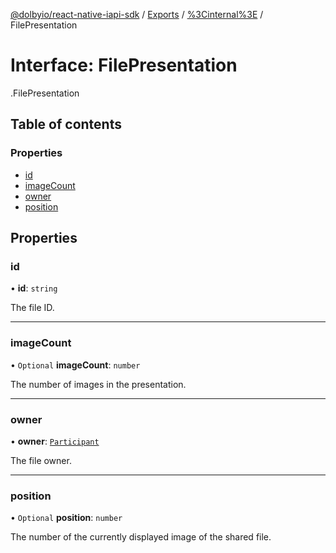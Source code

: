 [@dolbyio/react-native-iapi-sdk](../README.md) / [Exports](../modules.md) / [%3Cinternal%3E](../modules/_internal_.md) / FilePresentation

# Interface: FilePresentation

[<internal>](../modules/_internal_.md).FilePresentation

## Table of contents

### Properties

- [id](_internal_.FilePresentation.md#id)
- [imageCount](_internal_.FilePresentation.md#imagecount)
- [owner](_internal_.FilePresentation.md#owner)
- [position](_internal_.FilePresentation.md#position)

## Properties

### id

• **id**: `string`

The file ID.

___

### imageCount

• `Optional` **imageCount**: `number`

The number of images in the presentation.

___

### owner

• **owner**: [`Participant`](_internal_.Participant.md)

The file owner.

___

### position

• `Optional` **position**: `number`

The number of the currently displayed image of the shared file.
